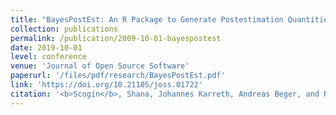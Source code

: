```yaml
---
title: "BayesPostEst: An R Package to Generate Postestimation Quantities for Bayesian MCMC Estimation"
collection: publications
permalink: /publication/2009-10-01-bayespostest
date: 2019-10-01
level: conference
venue: 'Journal of Open Source Software'
paperurl: '/files/pdf/research/BayesPostEst.pdf'
link: 'https://doi.org/10.21105/joss.01722'
citation: '<b>Scogin</b>, Shana, Johannes Karreth, Andreas Beger, and Rob Williams. 2019. &quot;BayesPostEst: An R Package to Generate Postestimation Quantities for Bayesian MCMC Estimation.&quot; <i>Journal of Open Source Software</i> 4(42): 1722. doi:10.21105/joss.01722'
---
```


